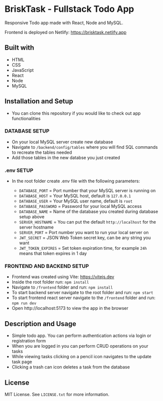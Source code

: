 # BriskTask - Fullstack Todo App

Responsive Todo app made with React, Node and MySQL.

Frontend is deployed on Netlify: https://brisktask.netlify.app

## Built with

-   HTML
-   CSS
-   JavaScript
-   React
-   Node
-   MySQL

## Installation and Setup

-   You can clone this repository if you would like to check out app functionalities

### DATABASE SETUP

-   On your local MySQL server create new database
-   Navigate to `/backend/config/tables` where you will find SQL commands to recreate the tables needed
-   Add those tables in the new databse you just created

### .env SETUP

-   In the root folder create .env file with the following parameters:

    -   `DATABASE_PORT` = Port number that your MySQL server is running on
    -   `DATABASE_HOST` = Your MySQL host, default is `127.0.0.1`
    -   `DATABASE_USER` = Your MySQL user name, default is `root`
    -   `DATABASE_PASSWORD` = Password for your local MySQL access
    -   `DATABASE_NAME` = Name of the database you created during database setup above
    -   `SERVER_HOSTNAME` = You can put the default `http://localhost` for the server hostname
    -   `SERVER_PORT` = Port number you want to run your local server on
    -   `JWT_SECRET` = JSON Web Token secret key, can be any string you want
    -   `JWT_TOKEN_EXPIRES` = Set token expiration time, for example `24h` means that token expires in 1 day

### FRONTEND AND BACKEND SETUP

-   Frontend was created using Vite: https://vitejs.dev
-   Inside the root folder run: `npm install`
-   Navigate to `/frontend` folder and run: `npm install`
-   To start backend server navigate to the root folder and run: `npm start`
-   To start frontend react server navigate to the `/frontend` folder and run: `npm run dev`
-   Open http://localhost:5173 to view the app in the browser

## Description and Usage

-   Simple todo app. You can perform authentication actions via login or registration form
-   When you are logged in you can perform CRUD operations on your tasks
-   While viewing tasks clicking on a pencil icon navigates to the update task page
-   Clicking a trash can icon deletes a task from the database

## License

MIT License. See `LICENSE.txt` for more information.
